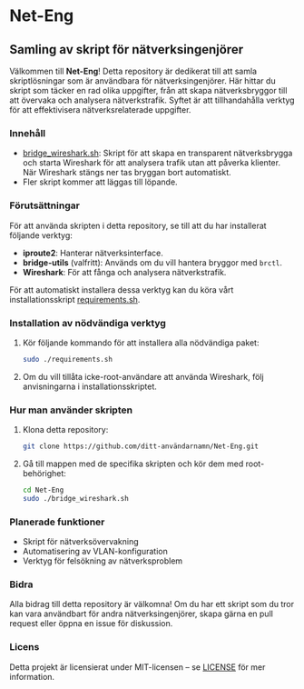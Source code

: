 # Net-Eng

## Samling av skript för nätverksingenjörer

Välkommen till **Net-Eng**! Detta repository är dedikerat till att samla skriptlösningar som är användbara för nätverksingenjörer. Här hittar du skript som täcker en rad olika uppgifter, från att skapa nätverksbryggor till att övervaka och analysera nätverkstrafik. Syftet är att tillhandahålla verktyg för att effektivisera nätverksrelaterade uppgifter.

### Innehåll

- [bridge_wireshark.sh](bridge_wireshark.sh): Skript för att skapa en transparent nätverksbrygga och starta Wireshark för att analysera trafik utan att påverka klienter. När Wireshark stängs ner tas bryggan bort automatiskt.
- Fler skript kommer att läggas till löpande.

### Förutsättningar

För att använda skripten i detta repository, se till att du har installerat följande verktyg:

- **iproute2**: Hanterar nätverksinterface.
- **bridge-utils** (valfritt): Används om du vill hantera bryggor med `brctl`.
- **Wireshark**: För att fånga och analysera nätverkstrafik.

För att automatiskt installera dessa verktyg kan du köra vårt installationsskript [requirements.sh](requirements.sh).

### Installation av nödvändiga verktyg

1. Kör följande kommando för att installera alla nödvändiga paket:

    ```bash
    sudo ./requirements.sh
    ```

2. Om du vill tillåta icke-root-användare att använda Wireshark, följ anvisningarna i installationsskriptet.

### Hur man använder skripten

1. Klona detta repository:
   
    ```bash
    git clone https://github.com/ditt-användarnamn/Net-Eng.git
    ```

2. Gå till mappen med de specifika skripten och kör dem med root-behörighet:
   
    ```bash
    cd Net-Eng
    sudo ./bridge_wireshark.sh
    ```

### Planerade funktioner

- Skript för nätverksövervakning
- Automatisering av VLAN-konfiguration
- Verktyg för felsökning av nätverksproblem

### Bidra

Alla bidrag till detta repository är välkomna! Om du har ett skript som du tror kan vara användbart för andra nätverksingenjörer, skapa gärna en pull request eller öppna en issue för diskussion.

### Licens

Detta projekt är licensierat under MIT-licensen – se [LICENSE](LICENSE) för mer information.
